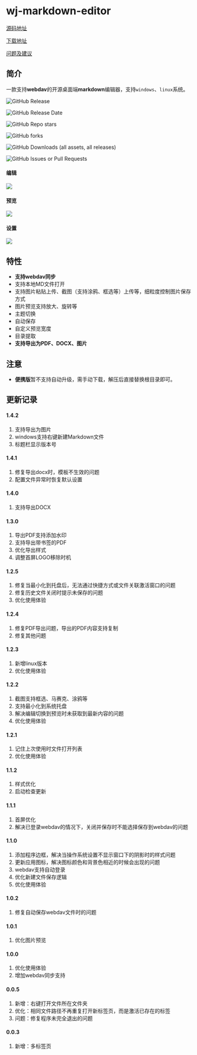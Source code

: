 # wj-markdown-editor

[源码地址](https://github.com/nlbwqmz/wj-markdown-editor)

[下载地址](https://github.com/nlbwqmz/wj-markdown-editor/releases)

[问题及建议](https://github.com/nlbwqmz/wj-markdown-editor/issues)

## 简介

一款支持**webdav**的开源桌面端**markdown**编辑器，支持`windows`、`linux`系统。

![GitHub Release](https://img.shields.io/github/v/release/nlbwqmz/wj-markdown-editor)

![GitHub Release Date](https://img.shields.io/github/release-date/nlbwqmz/wj-markdown-editor)

![GitHub Repo stars](https://img.shields.io/github/stars/nlbwqmz/wj-markdown-editor?style=flat&link=https%3A%2F%2Fgithub.com%2Fnlbwqmz%2Fwj-markdown-editor)

![GitHub forks](https://img.shields.io/github/forks/nlbwqmz/wj-markdown-editor?style=flat&link=https%3A%2F%2Fgithub.com%2Fnlbwqmz%2Fwj-markdown-editor)

![GitHub Downloads (all assets, all releases)](https://img.shields.io/github/downloads/nlbwqmz/wj-markdown-editor/total)

![GitHub Issues or Pull Requests](https://img.shields.io/github/issues/nlbwqmz/wj-markdown-editor)

#### 编辑

![](https://cdn.jsdelivr.net/gh/nlbwqmz/static-resource@main/image/aGniiEkLVZiEM7BIKirgmD.png)

#### 预览

![](https://cdn.jsdelivr.net/gh/nlbwqmz/static-resource@main/image/aZ9HGcHpayZ-0mvN4_-WcE.png)

#### 设置

![](https://cdn.jsdelivr.net/gh/nlbwqmz/static-resource@main/image/alEugkja_S_ugcFD5bO8wJ.png)

## 特性

- **支持webdav同步**
- 支持本地MD文件打开
- 支持图片粘贴上传、截图（支持涂鸦、框选等）上传等，细粒度控制图片保存方式
- 图片预览支持放大、旋转等
- 主题切换
- 自动保存
- 自定义预览宽度
- 目录提取
- **支持导出为PDF、DOCX、图片**

## 注意
- **便携版**暂不支持自动升级，需手动下载，解压后直接替换根目录即可。

## 更新记录

#### 1.4.2

1. 支持导出为图片
2. windows支持右键新建Markdown文件
3. 标题栏显示版本号

#### 1.4.1

1. 修复导出docx时，模板不生效的问题
2. 配置文件异常时恢复默认设置

#### 1.4.0

1. 支持导出DOCX

#### 1.3.0

1. 导出PDF支持添加水印
2. 支持导出带书签的PDF
3. 优化导出样式
4. 调整首屏LOGO移除时机

#### 1.2.5

1. 修复当最小化到托盘后，无法通过快捷方式或文件关联激活窗口的问题
2. 修复历史文件关闭时提示未保存的问题
3. 优化使用体验

#### 1.2.4

1. 修复PDF导出问题，导出的PDF内容支持复制
2. 修复其他问题

#### 1.2.3

1. 新增linux版本
2. 优化使用体验

#### 1.2.2

1. 截图支持框选、马赛克、涂鸦等
2. 支持最小化到系统托盘
3. 解决编辑切换到预览时未获取到最新内容的问题
4. 优化使用体验

#### 1.2.1

1. 记住上次使用时文件打开列表
2. 优化使用体验

#### 1.1.2

1. 样式优化
2. 启动检查更新

#### 1.1.1

1. 首屏优化
2. 解决已登录webdav的情况下，关闭并保存时不能选择保存到webdav的问题

#### 1.1.0

1. 添加程序边框，解决当操作系统设置不显示窗口下的阴影时的样式问题
2. 更新应用图标，解决图标颜色和背景色相近的时候会出现的问题
3. webdav支持自动登录
4. 优化新建文件保存逻辑
5. 优化使用体验

#### 1.0.2

1. 修复自动保存webdav文件时的问题

#### 1.0.1

1. 优化图片预览

#### 1.0.0

1. 优化使用体验
2. 增加webdav同步支持

#### 0.0.5

1. 新增：右键打开文件所在文件夹
2. 优化：相同文件路径不再重复打开新标签页，而是激活已存在的标签
3. 问题：修复程序未完全退出的问题

#### 0.0.3

1. 新增：多标签页
